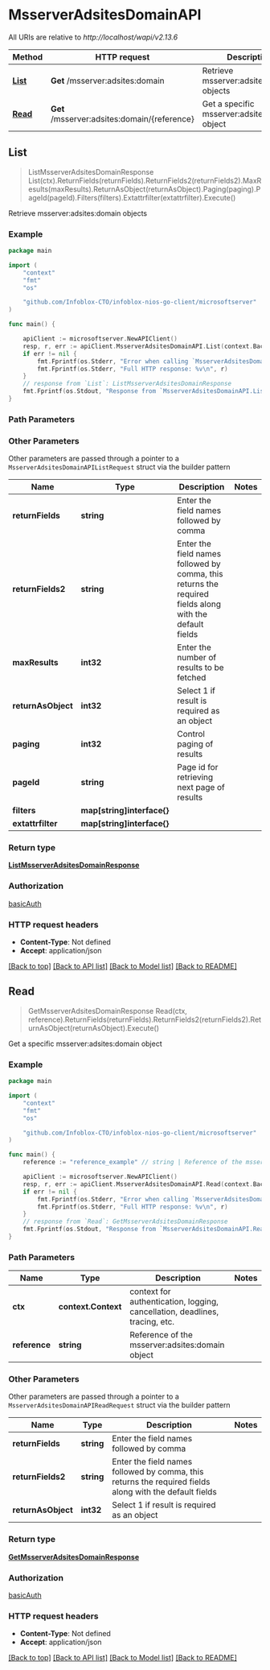 # MsserverAdsitesDomainAPI

All URIs are relative to *http://localhost/wapi/v2.13.6*

Method | HTTP request | Description
------------- | ------------- | -------------
[**List**](MsserverAdsitesDomainAPI.md#List) | **Get** /msserver:adsites:domain | Retrieve msserver:adsites:domain objects
[**Read**](MsserverAdsitesDomainAPI.md#Read) | **Get** /msserver:adsites:domain/{reference} | Get a specific msserver:adsites:domain object



## List

> ListMsserverAdsitesDomainResponse List(ctx).ReturnFields(returnFields).ReturnFields2(returnFields2).MaxResults(maxResults).ReturnAsObject(returnAsObject).Paging(paging).PageId(pageId).Filters(filters).Extattrfilter(extattrfilter).Execute()

Retrieve msserver:adsites:domain objects



### Example

```go
package main

import (
	"context"
	"fmt"
	"os"

	"github.com/Infoblox-CTO/infoblox-nios-go-client/microsoftserver"
)

func main() {

	apiClient := microsoftserver.NewAPIClient()
	resp, r, err := apiClient.MsserverAdsitesDomainAPI.List(context.Background()).Execute()
	if err != nil {
		fmt.Fprintf(os.Stderr, "Error when calling `MsserverAdsitesDomainAPI.List``: %v\n", err)
		fmt.Fprintf(os.Stderr, "Full HTTP response: %v\n", r)
	}
	// response from `List`: ListMsserverAdsitesDomainResponse
	fmt.Fprintf(os.Stdout, "Response from `MsserverAdsitesDomainAPI.List`: %v\n", resp)
}
```

### Path Parameters



### Other Parameters

Other parameters are passed through a pointer to a `MsserverAdsitesDomainAPIListRequest` struct via the builder pattern


Name | Type | Description  | Notes
------------- | ------------- | ------------- | -------------
**returnFields** | **string** | Enter the field names followed by comma | 
**returnFields2** | **string** | Enter the field names followed by comma, this returns the required fields along with the default fields | 
**maxResults** | **int32** | Enter the number of results to be fetched | 
**returnAsObject** | **int32** | Select 1 if result is required as an object | 
**paging** | **int32** | Control paging of results | 
**pageId** | **string** | Page id for retrieving next page of results | 
**filters** | **map[string]interface{}** |  | 
**extattrfilter** | **map[string]interface{}** |  | 

### Return type

[**ListMsserverAdsitesDomainResponse**](ListMsserverAdsitesDomainResponse.md)

### Authorization

[basicAuth](../README.md#basicAuth)

### HTTP request headers

- **Content-Type**: Not defined
- **Accept**: application/json

[[Back to top]](#) [[Back to API list]](../README.md#documentation-for-api-endpoints)
[[Back to Model list]](../README.md#documentation-for-models)
[[Back to README]](../README.md)


## Read

> GetMsserverAdsitesDomainResponse Read(ctx, reference).ReturnFields(returnFields).ReturnFields2(returnFields2).ReturnAsObject(returnAsObject).Execute()

Get a specific msserver:adsites:domain object



### Example

```go
package main

import (
	"context"
	"fmt"
	"os"

	"github.com/Infoblox-CTO/infoblox-nios-go-client/microsoftserver"
)

func main() {
	reference := "reference_example" // string | Reference of the msserver:adsites:domain object

	apiClient := microsoftserver.NewAPIClient()
	resp, r, err := apiClient.MsserverAdsitesDomainAPI.Read(context.Background(), reference).Execute()
	if err != nil {
		fmt.Fprintf(os.Stderr, "Error when calling `MsserverAdsitesDomainAPI.Read``: %v\n", err)
		fmt.Fprintf(os.Stderr, "Full HTTP response: %v\n", r)
	}
	// response from `Read`: GetMsserverAdsitesDomainResponse
	fmt.Fprintf(os.Stdout, "Response from `MsserverAdsitesDomainAPI.Read`: %v\n", resp)
}
```

### Path Parameters


Name | Type | Description  | Notes
------------- | ------------- | ------------- | -------------
**ctx** | **context.Context** | context for authentication, logging, cancellation, deadlines, tracing, etc.
**reference** | **string** | Reference of the msserver:adsites:domain object | 

### Other Parameters

Other parameters are passed through a pointer to a `MsserverAdsitesDomainAPIReadRequest` struct via the builder pattern


Name | Type | Description  | Notes
------------- | ------------- | ------------- | -------------
**returnFields** | **string** | Enter the field names followed by comma | 
**returnFields2** | **string** | Enter the field names followed by comma, this returns the required fields along with the default fields | 
**returnAsObject** | **int32** | Select 1 if result is required as an object | 

### Return type

[**GetMsserverAdsitesDomainResponse**](GetMsserverAdsitesDomainResponse.md)

### Authorization

[basicAuth](../README.md#basicAuth)

### HTTP request headers

- **Content-Type**: Not defined
- **Accept**: application/json

[[Back to top]](#) [[Back to API list]](../README.md#documentation-for-api-endpoints)
[[Back to Model list]](../README.md#documentation-for-models)
[[Back to README]](../README.md)

